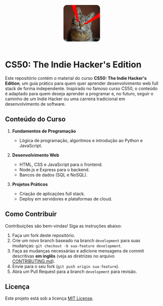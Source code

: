 <div align="center">
<img src="https://raw.githubusercontent.com/6laercio/cs50-indie-hacker-edition/master/misc/lasercat.png" height="120" />
</div>
<br>

# CS50: The Indie Hacker's Edition

Este repositório contém o material do curso **CS50: The Indie Hacker's Edition**, um guia prático para quem quer aprender desenvolvimento web full stack de forma independente. Inspirado no famoso curso CS50, o conteúdo é adaptado para quem deseja aprender a programar e, no futuro, seguir o caminho de um Indie Hacker ou uma carreira tradicional em desenvolvimento de software.

## Conteúdo do Curso

1. **Fundamentos de Programação**

   - Lógica de programação, algoritmos e introdução ao Python e JavaScript.

2. **Desenvolvimento Web**

   - HTML, CSS e JavaScript para o frontend.
   - Node.js e Express para o backend.
   - Bancos de dados (SQL e NoSQL).

3. **Projetos Práticos**
   - Criação de aplicações full stack.
   - Deploy em servidores e plataformas de cloud.

## Como Contribuir

Contribuições são bem-vindas! Siga as instruções abaixo:

1. Faça um fork deste repositório.
2. Crie um novo branch baseado na branch `development` para suas mudanças: `git checkout -b sua-feature development`.
3. Faça as mudanças necessárias e adicione mensagens de commit descritivas **em inglês** (veja as diretrizes no arquivo [CONTRIBUTING.md](CONTRIBUTING.md)).
4. Envie para o seu fork (`git push origin sua-feature`).
5. Abra um Pull Request para a branch `development` para revisão.

## Licença

Este projeto está sob a licença [MIT License](LICENSE).
